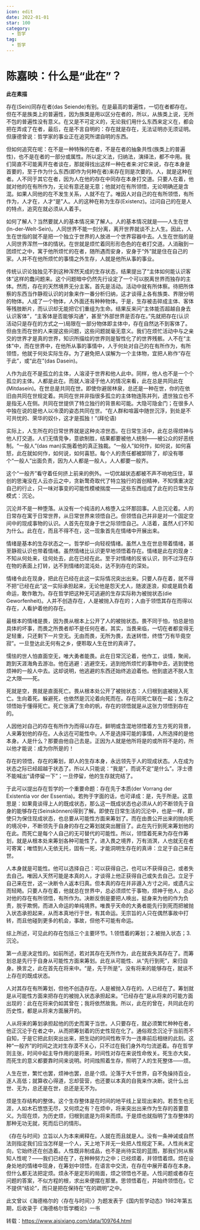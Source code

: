 ```yaml
---
icon: edit
date: 2022-01-01
star: 100
category:
  - 哲学
tag:
  - 哲学
---
```

# 陈嘉映：什么是“此在”？

**此在素描**

存在(Sein)同存在者(das Seiende)有别。在是最高的普遍性，一切在者都存在。但在不是族类上的普遍性，因为族类是用以区分在者的，所以，从族类上说，无所不包的普遍性没有意义。在又是不可定义的，无论我们用什么东西来定义在，都会把在弄成了在者，最后，在是不言自明的：存在就是存在，无法证明亦无须证明。但康德曾说：哲学家的事业正在追究所谓自明的东西。

但如何追究在呢：在不是一种特殊的在者，不是在者的抽象共性(族类上的普遍性)，也不是在者的一部分或属性。所以定义法，归纳法，演绎法，都不中用。我们简直不可能离开在者谈在，那就得找出这样一种在者来:对它来说，存在本身是首要的，至于作为什么东西(即作为何种在者)来存在则是次要的。人，就是这种在者。人不同于其它在者，因为人在他的存在中同存在本身打交道。只要人在着，他就对他的在有所作为，无论有意还是无意；他就对在有所领悟，无论明确还是含混。如果人同他的在不发生关系，人就不在了。唯因人对自己的在有所领悟，有所作为，人才在，人才“是”人。人的这种在称为生存(Existenz)。过问自己的在是人的特点，追究在就必须从人着手。

如何了解人？当然要就人的基本情况来了解人。人的基本情况就是——人生在世(In-der-Welt-Sein)。人同世界不能一刻分离，离开世界就谈不上人生。因此，人生在世指的就不是把一个独立于世界的人放进一个世界容器中去。人生在世指的是人同世界浑然一体的情状。在世就是烦忙着同形形色色的在者打交道。人消融到一团烦忙之中，寓于他所烦忙的在者，随所遇而安身，安身于“外”就是住在自己的家。人并不在他所烦忙的事情之外生存，人就是他所从事的事业。

传统认识论独独见不到这种浑然天成的生存状态，结果提出了“主体如何能认识客体”这样的蠢问题来。这个问题暗中仍然先行设定了一个可以脱离世界而独存的主体。然而，存在的天然境界无分主客。首先是活动。活动中就有所体察。待把所体察的东西当作静观认识的对象来作一番分析归纳，这才谈得上各有族类、界限分明的物体。人成了一个物体，人外面还有种种物体。于是，生存被击碎成主体、客体等残肢断片，而认识却无能把它们重组为生命。结果反来问“主体能否超越自身去认识客体”，“主客体是否能够沟通”，甚至“外部世界是否存在。”先就把存在(认识活动只是存在的方式之一)局限在一部分物体即主体中，存在自然达不到客体了。但由生而在世的人来提这些问题，这些问题就毫无意义。我们在烦忙活动中与之亲交的世界才是真的世界，知识所描绘的世界则是智性化了的世界残骸。人不在“主体”中，而在世界中，在他所从事的事情中，人于何处对自己的在有所作为，有所领悟，他就于何处实际生存。为了避免把人误解为一个主体物，宜把人称作“存在于此”，或“此在”(das Dasein)。

人作为此在不是孤立的主体，人溶浸于世界和他人此中。同样，他人也不是一个个孤立的主体。人都是此在。而就人溶浸于他人的情况来看，此在总是共同此在(Mitdasein)。在世总是共同在世。即使你避居林泉，总还是一种在世，你的在依旧由共同在世规定着。共同在世并非指很多孤立的主体物连陈并列，遗世独立也不是指无人在侧。共同在世提供了特立独行的背景和可能。大隐可隐金门；在很多人中独在说的是他人以冷漠的姿态共同在世。“在人群和喧嚣中随世沉浮，到处是不可共忧的、荣华的奴仆，这才是孤独！”(拜伦语)

实际上，人生所在的日常世界就是这种炎凉世态。在日常生活中，此在总得烦神与他人打交道。人们无情竞争，意欲制胜，结果都要被他人统制——被公众的好恶统制。“一般人”(das man)实施着他的真正独裁。“一般人”如何作，如何说，如何喜怒，此在就如何作，如何说，如何喜怒。每个人的责任都被卸除了，却没有哪个“一般人”出面负责，因为人人都是一般人，人人都要一般齐。

这个“一般齐”看守着任何挤上前来的例外。一切优越状态都被不声不响地压住，草创的思淹没在人云亦云之中，贪新鹜奇取代了特立独行的首创精神，不知慎重决定自己的行止，只一味对事变的可能性模棱揣度——这些东西组成了此在的日常生存模式：沉沦。

沉沦并不是一种堕落。从没有一个纯洁的人格堕入尘环那回事。人总沉沦着。人的日常存在寓于日常世界，从日常世界来领悟自己。但领悟自己并非是对一个固定空间中的现成事物的认识。人首先在现身于世之际领悟自己。人活着，虽然人们不知为什么。此在在，而且不得不在，这一现象首先在情绪中开展出来。

情绪是基本的生存状态之一。哲学却一向轻视情绪。虽然人生在世总带着情绪，甚至静观认识也带着情绪。虽然情绪比认识更早地领悟着存在。情绪是此在的现身：不知从何处来，往何处去，此在已经在此。至于对情绪的反省认识，则不过浮在存在物的表面上打转，达不到情绪的混沌处，达不到存在的深处。

情绪令此在现身，把此在已经在此这一实际情况突出出来。只要人存在着，就不得不把“已经在此”这一实际承担起来，无论他是怨天尤人，随波逐浪，抑或是肩负着命运，敢作敢为。存在哲学把这种无可逃避的生存实际称为被抛状态(die Geworfenheit)。人并不创造存在，人是被抛入存在的；人由于领悟其存在而得以存在，人看护着他的存在。

最根本的情绪是畏，因为畏从根本上公开了人的被抛状态。畏不同于怕，怕总是怕具体的坏事，而畏之所畏者却不是任何在者。其实，当畏来临，一切在者都变得无足轻重，只还剩下一片空无。无由而畏，无所为畏，去迷转悟，终悟“万有毕竟空寂”。一旦登达此无何有之乡，便聆取人生在世的真谛了。

懦怯的世人怕直面空无，唯大勇者能畏。此在日常沉沦着，他作工，谈情，聚闹，跑到天涯海角去游冶。他在逃避：逃避空无，逃到他所烦忙的事物中去，逃到使他烦神的一般人中去。这却说明，他逃避的东西还始终追迫着他。他到底逃不脱人生之大限——死。

死就是空，畏就是直面死亡。畏从根本处公开了被抛状态：人归根到底被抛入死亡。生向着死。躲避死，也依然是沉沦着向死而在。存在同死亡联在一起；生存之领悟始于懂得死亡。死亡张满了生命的帆，存在的领悟就是从这张力领悟到存在的。

人因他对自己的存在有所作为而得以存在。鲜明或含混地领悟着方生方死的背景，人来筹划他的存在。人永远在可能性中。人不是选择可能的事情，人所选择的是他本身。人是什么？那要由他自己去是。正因为人就是他所将是的或所将不是的，所以他才能说：成为你所是的！

存在的领悟，存在的筹划，即人的生存本身，永远领先于人的现成状态。人在成为状态之际已经超越于状态了。所以人只能说：“我是”，而说不定“是什么”。浮士德不能喊出“请停留一下”；一旦停留，他的生存就完结了。

于此可以提出存在哲学的一个重要命题：存在先于本质(der Vorrang der Existentia vor der Essentia)。若拘于字面的话，也可译成：是，先于所是。这意思是：如果竟谈得上人的既成状态，那么这一既成状态也必须从人的不断领先于自身的能够存在(Seinskönnen)得到了解。即使在日常生活的沉沦中，也是一样，即使只为保住现成状态，也总要从可能性方面来筹划了。而在由畏公开出来的抛向死的境况中，不断领先于自身的存在之筹划就突出醒目了。此在先行到死来筹划他的在此。而死亡是每个人自己的无可替代的可能性。所以，领悟着死来为存在作筹划，就是从根本处来筹划各种可能性了。进入畏之境界，万有消溟，人也就无在者可寄寓；唯悟到人无依无托，固有一死，才能洞明生存在的真谛：立足于自己来在世。

人本身就是可能性。他可以选择自己：可以获得自己，也可以不获得自己，或者失去自己。唯因人天然可能是本真的人，才谈得上他正获得自己或失去自己。立足于自己来在世，这一决断令人返本归真。但本真的存在并非遁入方寸之间，或遗凡尘而轻飏。只要人存在着，他就总在世界中，总必须烦忙于事物，烦神于他人，总必对他的存在有所领悟，有所作为。决断反倒是要把人唤出，挺身来为他的作为负责，脱乎欺惘，而进入命运的单纯境界。唯畏乎天命的大勇者能先行到死而把被抛入状态承担起来，从而本真地行于世，有其命运。无宗旨的人只在偶然事故中打转，而且他碰到更多的机会，事故，但他不可能有命运。

综上所述，可见此的存在包括三个主要环节。1.领悟着的筹划；2.被抛入状态；3.沉沦。

第一点是决定性的。如前所述，若对其存在无所作为，此在就丧失其存在了。而筹划总是先行于自身从可能性方面来筹划。此在从可能性、从“先行到死”，来归自身。换言之，此在首先在将来中。“是，先于所是”。没有将来的能够存在，就谈不上存在的既成状态。

人对其存在有所筹划，但他不创造存在。人是被抛入存在的。人已经在了。筹划就是从可能性方面来把存在的被抛入状态承担起来。“已经存在”是从将来的可能方面出现的：此在在将来仍如其曾在；我将依然故我。所以，此在的曾在，共同此在的历史性，都是从将来方面展开的。

人从将来的筹划承担起他的历史而寓于当世。人只要存在，就必须繁忙种种在者，他正沉沦于在者之中，从而把筹划着的历史性现在化了。通俗观念沉沦于当前而不自知，于是它把此刻突出出来，把生动的时间性敉平为一连串前后相继的此刻。这种“一般齐”的时间之流对生存漠不关心，只不过在我们身外均匀流逝着。存在哲学则主张，时间中起主导作用的是将来，时间性对存在来说性命攸关。死生亦大矣，而死生的意义都要靠时间来说明。时间烛照着生存，照明了人的生死整体——烦。

人生在世，繁忙也罢，烦神也罢，总是个烦。沦落于大千世界，自不免操持百业，逐人高低；就算收心得道，忘却营营，也还要以本真的自我来作决断。说什么出世、无为，总还是在世，总还是无不为。

烦是生存结构的整体。这个生存整体是在时间的地平线上呈现出来的。若吾生也无涯，人如木石悠悠无尽，又何烦之有？在烦中，将来突出出来作为生存的首要意义。为现在烦，为历史烦，归根到底是为将来而烦。于是烦也就指明了生存整体的那种无功无就，死而后已的情形。

《存在与时间》立旨以人为本来阐释在。人就在而且就是人。没有一条神诫或自然法则指定我们应当怎样是一个人，天上地下并无一处把人性规定下来。人性尚未定向，它始终还在创造着。人性既非制成品，也不是尚待实现的蓝图，那我们何从察知人性呢？——我们已经在了，在种种努力之中；已经烦着，并领悟着烦。烦在设身处地的情绪中现身，在筹划中领悟，在语言中交流，在存在中展开着存在本身。但什么都无法把定烦。烦永不是定形的局面，烦之领悟也不是。人性问题或者存在问题的答案，不似方程的根，求出来便摆在那里。思领悟着在，并始终领悟在。它不提供“结论”，而只是把在保持在“在的疏明”之中。

此文曾以《海德格尔的〈存在与时间〉》为题发表于《国内哲学动态》1982年第五期，后收录于《海德格尔哲学概论》一书

转载：https://www.aisixiang.com/data/109764.html